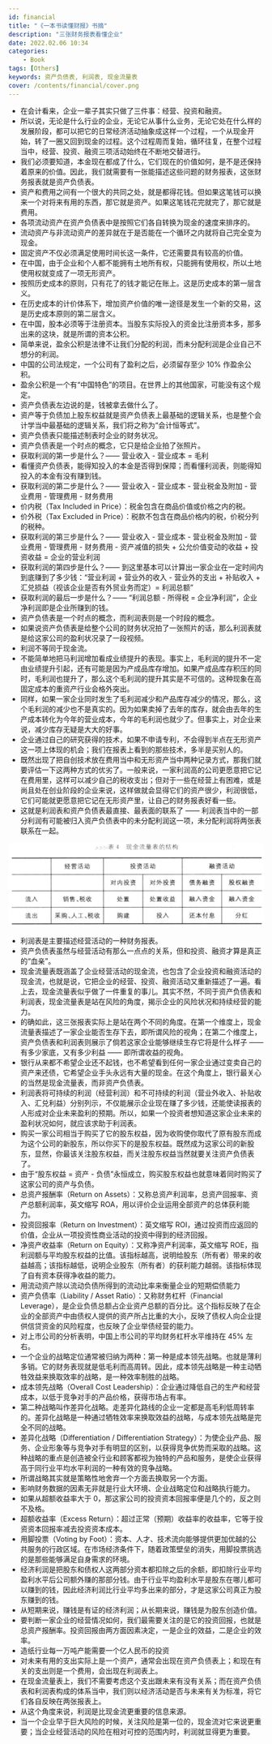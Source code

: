 ```yaml
---
id: financial
title: "《一本书读懂财报》书摘"
description: "三张财务报表看懂企业"
date: 2022.02.06 10:34
categories:
    - Book
tags: [Others]
keywords: 资产负债表, 利润表, 现金流量表
cover: /contents/financial/cover.png
---
```


* 在会计看来，企业一辈子其实只做了三件事：经营、投资和融资。
* 所以说，无论是什么行业的企业，无论它从事什么业务，无论它处在什么样的发展阶段，都可以把它的日常经济活动抽象成这样一个过程，一个从现金开始，转了一圈又回到现金的过程。这个过程周而复始，循环往复，在整个过程当中，经营、投资、融资三项活动始终在不断地交替进行。
* 我们必须要知道，本金现在都成了什么，它们现在的价值如何，是不是还保持着原来的价值。因此，我们就需要有一张能描述这些问题的财务报表，这张财务报表就是资产负债表。
* 资产和费用之间有一个很大的共同之处，就是都得花钱。但如果这笔钱可以换来一个对将来有用的东西，那它就是资产。如果这笔钱花完就完了，那它就是费用。
* 各项流动资产在资产负债表中是按照它们各自转换为现金的速度来排序的。
* 流动资产与非流动资产的差异就在于是否能在一个循环之内就将自己完全变为现金。
* 固定资产不仅必须满足使用时间长这一条件，它还需要具有较高的价值。
* 在中国，由于企业和个人都不能拥有土地所有权，只能拥有使用权，所以土地使用权就变成了一项无形资产。
* 按照历史成本的原则，只有花了的钱才能记在账上。这是历史成本的第一层含义。
* 在历史成本的计价体系下，增加资产价值的唯一途径是发生一个新的交易，这是历史成本原则的第二层含义。
* 在中国，股本必须等于注册资本。当股东实际投入的资金比注册资本多，那多出来的这块，就是所谓的资本公积。
* 简单来说，盈余公积是法律不让我们分配的利润，而未分配利润是企业自己不想分的利润。
* 中国的公司法规定，一个公司有了盈利之后，必须留存至少 10% 作盈余公积。
* 盈余公积是一个有“中国特色”的项目。在世界上的其他国家，可能没有这个规定。
* 资产负债表左边说的是，钱被拿去做什么了。
* 资产等于负债加上股东权益就是资产负债表上最基础的逻辑关系，也是整个会计学当中最基础的逻辑关系，我们将之称为“会计恒等式”。
* 资产负债表只能描述制表时企业的财务状况。
* 资产负债表是一个时点的概念，它只是给企业拍了张照片。
* 获取利润的第一步是什么？—— 营业收入 - 营业成本 = 毛利
* 看懂资产负债表，能得知投入的本金是否得到保障；而看懂利润表，则能得知投入的本金有没有赚到钱。
* 获取利润的第二步是什么？—— 营业收入 - 营业成本 - 营业税金及附加 - 营业费用 - 管理费用 - 财务费用
* 价内税（Tax Included in Price）：税金包含在商品价值或价格之内的税。
* 价外税（Tax Excluded in Price）：税款不包含在商品价格内的税，价税分列的税种。
* 获取利润的第三步是什么？—— 营业收入 - 营业成本 - 营业税金及附加 - 营业费用 - 管理费用 - 财务费用 - 资产减值的损失 + 公允价值变动的收益 + 投资收益 = 企业的营业利润
* 获取利润的第四步是什么？—— 到这里基本可以计算出一家企业在一定时间内到底赚到了多少钱：“营业利润 + 营业外的收入 - 营业外的支出 + 补贴收入 + 汇兑损益（视该企业是否有外贸业务而定）= 利润总额”
* 获取利润的最后一步是什么？—— “利润总额 - 所得税 = 企业净利润”，企业净利润即是企业所赚到的钱。
* 资产负债表是一个时点的概念，而利润表则是一个时段的概念。
* 如果说资产负债表是给整个公司的财务状况拍了一张照片的话，那么利润表就是给这家公司的盈利状况录了一段视频。
* 利润不等同于现金流。
* 不能简单地把马利润增加看成业绩提升的表现。事实上，毛利润的提升不一定由业绩提升引起，还有可能是因为产成品库存增加。如果产成品库存积压的同时，毛利润也提升了，那么这个毛利润的提升其实是不可信的。这种现象在高固定成本的重资产行业会格外突出。
* 同样，如果一家企业同时发生了毛利润减少和产品库存减少的情况，那么，这个毛利润的减少也不是真实的。因为如果卖掉了去年的库存，就会由去年的生产成本转化为今年的营业成本，今年的毛利润也就少了。但事实上，对企业来说，减少库存无疑是大大的好事。
* 企业通过自己的研究获得的技术，如果不申请专利，不会得到半点在无形资产这一项上体现的机会；我们在报表上看到的那些技术，多半是买别人的。
* 既然出现了把自创技术放在费用当中和无形资产当中两种记录方式，那我们就要评估一下这两种方式的优劣了。一般来说，一家利润高的公司更愿意把它记在费用里，这样可以减少自己的税收支出；但对于一些在经营上有困难，或是尚且处在创业阶段的企业来说，这样做就会显得它们的资产很少，利润很低，它们可能就更愿意把它记在无形资产里，让自己的财务报表好看一些。
* 这就是利润表和资产负债表最直接、最表面的联系了 —— 利润表当中的一部分利润有可能被归入资产负债表中的未分配利润这一项，未分配利润将两张表联系在一起。

![现金流量表的结构](/contents/financial/cash.png)

* 利润表是主要描述经营活动的一种财务报表。
* 资产负债表虽然与经营活动有那么一点点的关系，但和投资、融资才算是真正的“血亲”。
* 现金流量表既涵盖了企业经营活动的现金流，也包含了企业投资和融资活动的现金流，也就是说，它把企业的经营、投资、融资活动又重新描述了一遍。看上去，现金流量表似乎做了一件重复的事儿。其实不然，不同于资产负债表和利润表，现金流量表是站在风险的角度，揭示企业的风险状况和持续经营的能力。
* 的确如此，这三张报表实际上是站在两个不同的角度。在第一个维度上，现金流量表描述了一家企业能否生存下去，即所谓风险的视角；在第二个维度上，资产负债表和利润表则展示了倘若这家企业能够继续生存它将是什么样子 —— 有多少家底，又有多少利益 —— 即所谓收益的视角。
* 银行从来都不希望企业还不起钱，也不希望看到任何一家企业通过变卖自己的资产来还债，它希望企业手头永远有大量的现金。在这个角度上，银行最关心的当然是现金流量表，而非资产负债表。
* 利润表将可持续的利润（经营利润）和不可持续的利润（营业外收入、补贴收入、汇兑利益）分别列示，不仅能展示企业现在赚了多少钱，还能使读报表的人形成对企业未来盈利的预期。所以，如果一个投资者想知道这家企业未来的盈利状况如何，就应该求助于利润表。
* 购买一家公司相当于购买了它的股东权益，因为收购使你取代了原有股东而成为这个公司的新股东，所以你买下的是股东权益。既然成为这家公司的新股东，显然，你最该关注股东权益，而关注股东权益当然就要关注资产负债表了。
* 由于“股东权益 = 资产 - 负债”永恒成立，购买股东权益也就意味着同时购买了这家公司的资产与负债。
* 总资产报酬率（Return on Assets）：又称总资产利润率，总资产回报率、资产总额利润率，英文缩写 ROA，用以评价企业运用全部资产的总体获利能力。
* 投资回报率（Return on Investment）：英文缩写 ROI，通过投资而应返回的价值，企业从一项投资性商业活动的投资中得到的经济回报。
* 净资产收益率（Return on Equity）：又称净资产利润率，英文缩写 ROE，指利润额与平均股东权益的比值。该指标越高，说明给股东（所有者）带来的收益越高；该指标越低，说明企业股东（所有者）的获利能力越弱。该指标体现了自有资本获得净收益的能力。
* 用流动资产除以流动负债所得到的流动比率来衡量企业的短期偿债能力
* 资产负债率（Liability / Asset Ratio）：又称财务杠杆（Financial Leverage），是企业负债总额占企业资产总额的百分比。这个指标反映了在企业的全部资产中由债权人提供的资产所占比重的大小，反映了债权人向企业提供信贷资金的风险程度，也反映了企业举债经营的能力。
* 对上市公司的分析表明，中国上市公司的平均财务杠杆水平维持在 45% 左右。
* 一个企业的战略定位通常被归纳为两种：第一种是成本领先战略。也就是薄利多销。它的财务表现就是低毛利而高周转。因此，成本领先战略是一种主动牺牲效益来换取效率的战略，是一种效率制胜的战略。
* 成本领先战略（Overall Cost Leadership）：企业通过降低自己的生产和经营成本，以低于竞争对手的产品价格，获得市场占有率。
* 第二种战略叫作差异化战略。走差异化路线的企业一定都是高毛利低周转率的。差异化战略是一种通过牺牲效率来换取效益的战略，与成本领先战略是完全不同的战略。
* 差异化战略（Differentiation / Differentiation Strategy）：为使企业产品、服务、企业形象等与竞争对手有明显的区别，以获得竞争优势而采取的战略。这种战略的重点是创造被全行业和顾客都视为独特的产品和服务，是使企业获得高于同行业平均水平利润的一种有效的竞争战略。
* 所谓战略其实就是策略性地舍弃一个方面去换取另一个方面。
* 影响财务数据的因素无非就是行业大环境、企业战略定位和战略执行能力。
* 如果从超额收益率大于 0，那这家公司的投资资本回报率便是几个的，反之则不及格。
* 超额收益率（Excess Return）：超过正常（预期）收益率的收益率，它等于投资资本回报率减去投资资本成本。
* 用脚投票（Voting by Foot）：资本、人才、技术流向能够提供更加优越的公共服务的行政区域。在市场经济条件下，随着政策壁垒的消失，用脚投票挑选的是那些能够满足自身需求的环境。
* 经济利润是把股东和债权人这两部分资本都扣除之后的余额，即扣除行业平均盈利水平后公司额外赚的那部分钱。由于行业平均盈利水平是股东在哪儿都可以赚到的钱，因此经济利润比行业平均多出来的部分，才是这家公司真正为股东赚到的钱。
* 从短期来说，赚钱是有证的经济利润；从长期来说，赚钱是为股东创造价值。
* 要判断一家企业的经营情况如何，我们最需要关注的是它的投资回报，也就是总资产报酬率。投资回报由两方面因素决定，一是企业的效益，二是企业的效率。
* 造纸行业每一万吨产能需要一个亿人民币的投资
* 对未来有用的支出实际上是一个资产，通常会出现在资产负债表上；和现在有关的支出则是一个费用，会出现在利润表上。
* 在现金流量表上，我们不需要考虑这个支出跟未来有没有关系；而在资产负债表和利润表构成的体系当中，我们则以经济活动是否与未来有关为标准，将它们各自反映在两张报表上。
* 从这个角度来说，利润是比现金流更重要的信息来源。
* 当一个企业早于巨大风险的时候，关注风险是第一位的，现金流对它来说更重要；当企业经营活动的风险在相对可控的范围内时，利润就显得更为重要。